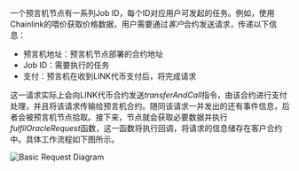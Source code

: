 一个预言机节点有一系列Job ID，每个ID对应用户可发起的任务。例如，使用Chainlink的喂价获取价格数据，用户需要通过*客户*合约发送请求，传递以下信息：

 - 预言机地址：预言机节点部署的合约地址
 - Job ID：需要执行的任务
 - 支付：预言机在收到LINK代币支付后，将完成请求

这一请求实际上会向LINK代币合约发送*transferAndCall*指令，由该合约进行支付处理，并且将该请求传输给预言机合约。随同该请求一并发出的还有事件信息，后者会被预言机节点拾取。接下来，节点就会获取必要数据并执行*fulfilOracleRequest*函数，这一函数将执行回调，将请求的信息储存在客户合约中。具体工作流程如下图所示。

![Basic Request Diagram](/images/chainlink/chainlink-basicrequest.png)

